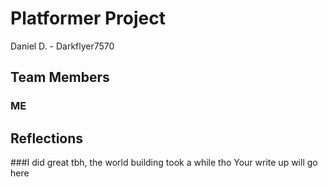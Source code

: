 # Platformer Project
Daniel D. - Darkflyer7570


## Team Members
### ME

## Reflections
  ###I did great tbh, the world building took a while tho
Your write up will go here
